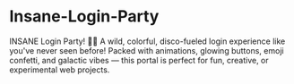 # Insane-Login-Party
INSANE Login Party! 🪩🚀  A wild, colorful, disco-fueled login experience like you've never seen before! Packed with animations, glowing buttons, emoji confetti, and galactic vibes — this portal is perfect for fun, creative, or experimental web projects.
